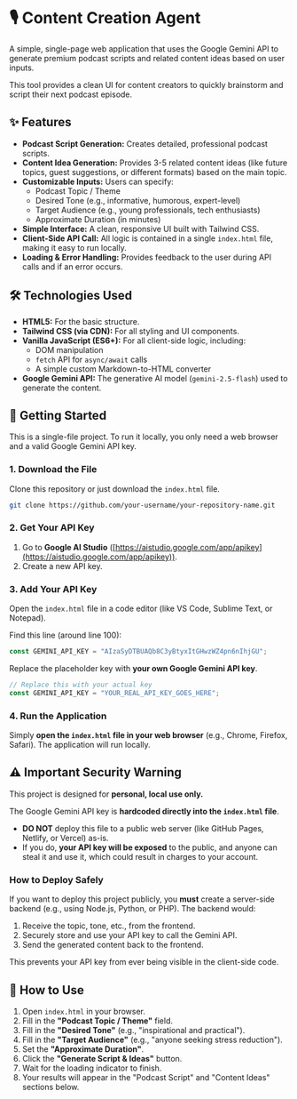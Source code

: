 # 🎙️ Content Creation Agent

A simple, single-page web application that uses the Google Gemini API to generate premium podcast scripts and related content ideas based on user inputs.

This tool provides a clean UI for content creators to quickly brainstorm and script their next podcast episode.

## ✨ Features

  * **Podcast Script Generation:** Creates detailed, professional podcast scripts.
  * **Content Idea Generation:** Provides 3-5 related content ideas (like future topics, guest suggestions, or different formats) based on the main topic.
  * **Customizable Inputs:** Users can specify:
      * Podcast Topic / Theme
      * Desired Tone (e.g., informative, humorous, expert-level)
      * Target Audience (e.g., young professionals, tech enthusiasts)
      * Approximate Duration (in minutes)
  * **Simple Interface:** A clean, responsive UI built with Tailwind CSS.
  * **Client-Side API Call:** All logic is contained in a single `index.html` file, making it easy to run locally.
  * **Loading & Error Handling:** Provides feedback to the user during API calls and if an error occurs.

## 🛠️ Technologies Used

  * **HTML5:** For the basic structure.
  * **Tailwind CSS (via CDN):** For all styling and UI components.
  * **Vanilla JavaScript (ES6+):** For all client-side logic, including:
      * DOM manipulation
      * `fetch` API for `async/await` calls
      * A simple custom Markdown-to-HTML converter
  * **Google Gemini API:** The generative AI model (`gemini-2.5-flash`) used to generate the content.

## 🚀 Getting Started

This is a single-file project. To run it locally, you only need a web browser and a valid Google Gemini API key.

### 1\. Download the File

Clone this repository or just download the `index.html` file.

```bash
git clone https://github.com/your-username/your-repository-name.git
```

### 2\. Get Your API Key

1.  Go to **Google AI Studio** ([https://aistudio.google.com/app/apikey](https://aistudio.google.com/app/apikey)).
2.  Create a new API key.

### 3\. Add Your API Key

Open the `index.html` file in a code editor (like VS Code, Sublime Text, or Notepad).

Find this line (around line 100):

```javascript
const GEMINI_API_KEY = "AIzaSyDTBUAQb8C3yBtyxItGHwzWZ4pn6nIhjGU";
```

Replace the placeholder key with **your own Google Gemini API key**.

```javascript
// Replace this with your actual key
const GEMINI_API_KEY = "YOUR_REAL_API_KEY_GOES_HERE";
```

### 4\. Run the Application

Simply **open the `index.html` file in your web browser** (e.g., Chrome, Firefox, Safari). The application will run locally.

## ⚠️ Important Security Warning

This project is designed for **personal, local use only.**

The Google Gemini API key is **hardcoded directly into the `index.html` file**.

  * **DO NOT** deploy this file to a public web server (like GitHub Pages, Netlify, or Vercel) as-is.
  * If you do, **your API key will be exposed** to the public, and anyone can steal it and use it, which could result in charges to your account.

### How to Deploy Safely

If you want to deploy this project publicly, you **must** create a server-side backend (e.g., using Node.js, Python, or PHP). The backend would:

1.  Receive the topic, tone, etc., from the frontend.
2.  Securely store and use your API key to call the Gemini API.
3.  Send the generated content back to the frontend.

This prevents your API key from ever being visible in the client-side code.

## 📖 How to Use

1.  Open `index.html` in your browser.
2.  Fill in the **"Podcast Topic / Theme"** field.
3.  Fill in the **"Desired Tone"** (e.g., "inspirational and practical").
4.  Fill in the **"Target Audience"** (e.g., "anyone seeking stress reduction").
5.  Set the **"Approximate Duration"**.
6.  Click the **"Generate Script & Ideas"** button.
7.  Wait for the loading indicator to finish.
8.  Your results will appear in the "Podcast Script" and "Content Ideas" sections below.
